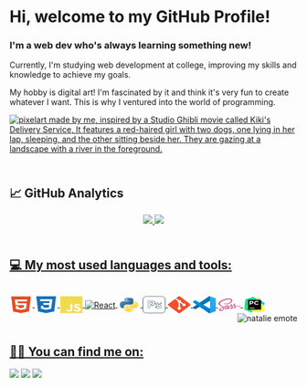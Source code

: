 # Hi, welcome to my GitHub Profile!

### I'm a web dev who's always learning something new!

Currently, I'm studying web development at college, improving my skills and knowledge to achieve my goals.

My hobby is digital art! I'm fascinated by it and think it's very fun to create whatever I want. This is why I ventured into the world of programming.

<a href="https://www.behance.net/nataliegc" target="_blank"><img src="https://cdn.discordapp.com/attachments/866570373931859978/1275242893807845387/teladesaida.png?ex=66c52dfe&is=66c3dc7e&hm=bb745ba396c0d52a625f1b0b35db5fa8df62919372d39d657d84995d3f6de1a0&" alt="pixelart made by me, inspired by a Studio Ghibli movie called Kiki's Delivery Service, It features a red-haired girl with two dogs, one lying in her lap, sleeping, and the other sitting beside her. They are gazing at a landscape with a river in the foreground." border="0" /></a>

## <br /> 📈 GitHub Analytics

<div style"display: inline_block" align="center">
  <a href="https://github.com/nataliegcabral">
  <img height="160em" src="https://readme-stats.clckblog.space/api?username=nataliegcabral&show_icons=true&theme=aura&include_all_commits=true&count_private=true"/>
  <img height="160em" src="https://readme-stats.clckblog.space/api/top-langs/?username=nataliegcabral&layout=compact&langs_count=7&theme=aura"/>
</div>


## <br /> 💻 My most used languages and tools:

<div style="display: inline_block" ><br>
  <img align="center" alt="HTML" height="30" width="40" src="https://raw.githubusercontent.com/devicons/devicon/master/icons/html5/html5-plain.svg">
  <img align="center" alt="CSS" height="30" width="40" src="https://raw.githubusercontent.com/devicons/devicon/master/icons/css3/css3-plain.svg">
  <img align="center" alt="JavaScript" height="30" width="40" src="https://raw.githubusercontent.com/devicons/devicon/master/icons/javascript/javascript-plain.svg">
  <img align="center" alt="React" height="30" width="40" src="https://cdn.jsdelivr.net/gh/devicons/devicon/icons/react/react-original.svg" />
  <img align="center" alt="Python" height="30" width="40" src="https://raw.githubusercontent.com/devicons/devicon/master/icons/python/python-original.svg" />
  <img align="center" alt="Photoshop" height="30" width="40" src="https://raw.githubusercontent.com/devicons/devicon/master/icons/photoshop/photoshop-line.svg">
  <img align="center" alt="Git" height="30" width="40" src="https://raw.githubusercontent.com/devicons/devicon/master/icons/git/git-plain.svg">
  <img align="center" alt="VSCode" height="30" width="40" src="https://raw.githubusercontent.com/devicons/devicon/master/icons/vscode/vscode-original.svg">
  <img align="center" alt="Sass" height="30" width="40" src="https://raw.githubusercontent.com/devicons/devicon/1119b9f84c0290e0f0b38982099a2bd027a48bf1/icons/sass/sass-original.svg" />
  <img align="center" alt="Pycharm" height="30" width="40" src="https://raw.githubusercontent.com/devicons/devicon/master/icons/pycharm/pycharm-original.svg" />
  
</div>


<div style="display: inline_block">
  <img align="right" alt="natalie emote" height="250" " src="https://cdn.discordapp.com/attachments/866570373931859978/1160929224425750598/tatalo.png?ex=65367298&is=6523fd98&hm=cd4507a29dda2e409a82c9e02eb6b7bcb307ad7d1c1e5c8fd55eee40ce355f00&">
</div>


## <br /> 🙋‍♀️ You can find me on:

<a href="https://www.linkedin.com/in/nataliegc/" target="_blank"><img src="https://img.shields.io/badge/-LinkedIn-%230077B5?style=for-the-badge&logo=linkedin&logoColor=white"></a> 
<a href="https://www.behance.net/nataliegc/" target="_blank"><img src="https://img.shields.io/badge/Behance-0054F7?style=for-the-badge&logo=behance&logoColor=white"></a> 
<a href="https://www.instagram.com/nataliegcabral/" target="_blank"><img src="https://img.shields.io/badge/-Instagram-%23E4405F?style=for-the-badge&logo=instagram&logoColor=white"></a> 


